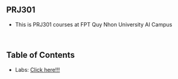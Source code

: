 ## PRJ301
- This is PRJ301 courses at FPT Quy Nhon University AI Campus
<br>

## Table of Contents
- Labs: [Click here!!!](Labs/README.md)



